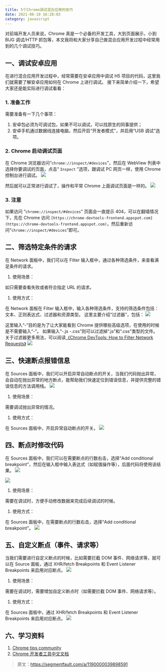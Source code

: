 ```yaml
---
title: 5个Chrome调试混合应用的技巧
date: 2021-06-10 16:28:03
category: javascript
---
```

对前端开发人员来说，Chrome 真是一个必备的开发工具，大到页面展示，小到 BUG 调试/HTTP 抓包等，本文我将和大家分享自己做混合应用开发过程中经常用到的几个调试技巧。

## 一、调试安卓应用

在进行混合应用开发过程中，经常需要在安卓应用中调试 H5 项目的代码，这里我们就需要了解安卓应用如何在 Chrome 上进行调试。
接下来简单介绍一下，希望大家还是能实际进行调试看看：

### 1\. 准备工作

需要准备有一下几个事项：

1.  安卓包必须为可调试包，如果不可以调试，可以找原生的同事提供；
2.  安卓手机通过数据线连接电脑，然后开启“开发者模式”，并启用“USB 调试”选项。

### 2\. Chrome 启动调试页面

在 Chrome 浏览器访问“`chrome://inspect/#devices`”，然后在 WebView 列表中选择你要调试的页面，点击“ `Inspect` ”选项，跟调试 PC 网页一样，使用 Chrome 控制台进行调试。
![](https://upload-images.jianshu.io/upload_images/10024246-e88cd12fba276e5f.png?imageMogr2/auto-orient/strip%7CimageView2/2/w/1240)

然后就可以正常进行调试了，操作和平常 Chrome 上面调试页面是一样的。
![](https://upload-images.jianshu.io/upload_images/10024246-52aee71f3e48e090.png?imageMogr2/auto-orient/strip%7CimageView2/2/w/1240)


### 3\. 注意

如果访问 “`chrome://inspect/#devices`” 页面会一直提示 404，可以在翻墙情况下，先在 Chrome 访问 `[https://chrome-devtools-frontend.appspot.com](https://chrome-devtools-frontend.appspot.com)`，然后重新访问“`chrome://inspect/#devices`”即可。

## 二、筛选特定条件的请求

在 Network 面板中，我们可以在 Filter 输入框中，通过各种筛选条件，来查看满足条件的请求。

1.  使用场景：

如只需要查看失败或者符合指定 URL 的请求。

1.  使用方式：

在 Network 面板在 Filter 输入框中，输入各种筛选条件，支持的筛选条件包括：文本、正则表达式、过滤器和资源类型。
这里主要介绍“过滤器”，包括：
![](https://upload-images.jianshu.io/upload_images/10024246-89ef17218a8cd199.png?imageMogr2/auto-orient/strip%7CimageView2/2/w/1240)

这里输入“-”目的是为了让大家能看到 Chrome 提供哪些高级选项，在使用的时候是不需要输入“-”。
如果输入“-.js -.css”则可以过滤掉“.js”和“.css”类型的文件。
关于过滤器更多用法，可以阅读[《Chrome DevTools: How to Filter Network Requests》](https://www.freecodecamp.org/news/chrome-devtools-network-tab-tricks/)
![](https://upload-images.jianshu.io/upload_images/10024246-955122114a5f6372.gif?imageMogr2/auto-orient/strip)

## 三、快速断点报错信息

在 Sources 面板中，我们可以开启异常自动断点的开关，当我们代码抛出异常，会自动在抛出异常的地方断点，能帮助我们快速定位到错误信息，并提供完整的错误信息的方法调用栈。
![](https://upload-images.jianshu.io/upload_images/10024246-83b5438aa1d331ef.png?imageMogr2/auto-orient/strip%7CimageView2/2/w/1240)


1.  使用场景：

需要调试抛出异常的情况。

1.  使用方式：

在 Sources 面板中，开启异常自动断点的开关。
![](https://upload-images.jianshu.io/upload_images/10024246-0dda76f57e6430ce.gif?imageMogr2/auto-orient/strip)



## 四、断点时修改代码

在 Sources 面板中，我们可以在需要断点的行数右击，选择“Add conditional breakpoint”，然后在输入框中输入表达式（如赋值操作等），后面代码将使用该结果。
![](https://upload-images.jianshu.io/upload_images/10024246-f672b773b57c1f9c.png?imageMogr2/auto-orient/strip%7CimageView2/2/w/1240)

![](https://upload-images.jianshu.io/upload_images/10024246-2593f1db9cc330a0.png?imageMogr2/auto-orient/strip%7CimageView2/2/w/1240)

1.  使用场景：

需要在调试时，方便手动修改数据来完成后续调试的时候。

1.  使用方式：

在 Sources 面板中，在需要断点的行数右击，选择“Add conditional breakpoint”。
![](https://upload-images.jianshu.io/upload_images/10024246-1977e3fd477b5754.gif?imageMogr2/auto-orient/strip)



## 五、自定义断点（事件、请求等）

当我们需要进行自定义断点的时候，比如需要拦截 DOM 事件、网络请求等，就可以在 Source 面板，通过 XHR/fetch Breakpoints 和 Event Listener Breakpoints 来启用对应断点。
![](https://upload-images.jianshu.io/upload_images/10024246-34615f95e0f52238.png?imageMogr2/auto-orient/strip%7CimageView2/2/w/1240)


1.  使用场景：

需要在调试时，需要增加自定义断点时（如需要拦截 DOM 事件、网络请求等）。

1.  使用方式：

在 Sources 面板中，通过 XHR/fetch Breakpoints 和 Event Listener Breakpoints 来启用对应断点。
![](https://upload-images.jianshu.io/upload_images/10024246-f1796180f42cf27b.gif?imageMogr2/auto-orient/strip)



## 六、学习资料

1.  [Chrome tips community](https://umaar.com/)
2.  [Chrome 开发者工具中文文档](https://www.css88.com/doc/chrome-devtools/)

>原文：https://segmentfault.com/a/1190000039898591

